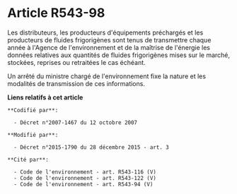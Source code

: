 # Article R543-98

Les distributeurs, les producteurs d'équipements préchargés et les producteurs de fluides frigorigènes sont tenus de
transmettre chaque année à l'Agence de l'environnement et de la maîtrise de l'énergie les données relatives aux quantités de
fluides frigorigènes mises sur le marché, stockées, reprises ou retraitées le cas échéant.

Un arrêté du ministre chargé de l'environnement fixe la nature et les modalités de transmission de ces informations.

**Liens relatifs à cet article**

	**Codifié par**:

	  - Décret n°2007-1467 du 12 octobre 2007

	**Modifié par**:

	  - Décret n°2015-1790 du 28 décembre 2015 - art. 3

	**Cité par**:

	  - Code de l'environnement - art. R543-116 (V)
	  - Code de l'environnement - art. R543-122 (V)
	  - Code de l'environnement - art. R543-94 (V)
